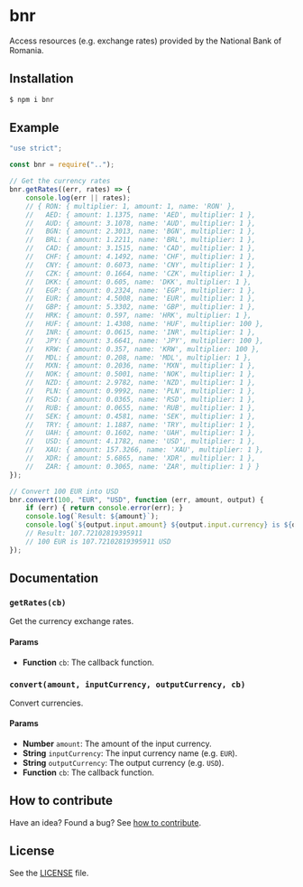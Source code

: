 
















# bnr

Access resources (e.g. exchange rates) provided by the National Bank of Romania.




## Installation

```sh
$ npm i bnr
```









## Example






```js
"use strict";

const bnr = require("..");

// Get the currency rates
bnr.getRates((err, rates) => {
    console.log(err || rates);
    // { RON: { multiplier: 1, amount: 1, name: 'RON' },
    //   AED: { amount: 1.1375, name: 'AED', multiplier: 1 },
    //   AUD: { amount: 3.1078, name: 'AUD', multiplier: 1 },
    //   BGN: { amount: 2.3013, name: 'BGN', multiplier: 1 },
    //   BRL: { amount: 1.2211, name: 'BRL', multiplier: 1 },
    //   CAD: { amount: 3.1515, name: 'CAD', multiplier: 1 },
    //   CHF: { amount: 4.1492, name: 'CHF', multiplier: 1 },
    //   CNY: { amount: 0.6073, name: 'CNY', multiplier: 1 },
    //   CZK: { amount: 0.1664, name: 'CZK', multiplier: 1 },
    //   DKK: { amount: 0.605, name: 'DKK', multiplier: 1 },
    //   EGP: { amount: 0.2324, name: 'EGP', multiplier: 1 },
    //   EUR: { amount: 4.5008, name: 'EUR', multiplier: 1 },
    //   GBP: { amount: 5.3302, name: 'GBP', multiplier: 1 },
    //   HRK: { amount: 0.597, name: 'HRK', multiplier: 1 },
    //   HUF: { amount: 1.4308, name: 'HUF', multiplier: 100 },
    //   INR: { amount: 0.0615, name: 'INR', multiplier: 1 },
    //   JPY: { amount: 3.6641, name: 'JPY', multiplier: 100 },
    //   KRW: { amount: 0.357, name: 'KRW', multiplier: 100 },
    //   MDL: { amount: 0.208, name: 'MDL', multiplier: 1 },
    //   MXN: { amount: 0.2036, name: 'MXN', multiplier: 1 },
    //   NOK: { amount: 0.5001, name: 'NOK', multiplier: 1 },
    //   NZD: { amount: 2.9782, name: 'NZD', multiplier: 1 },
    //   PLN: { amount: 0.9992, name: 'PLN', multiplier: 1 },
    //   RSD: { amount: 0.0365, name: 'RSD', multiplier: 1 },
    //   RUB: { amount: 0.0655, name: 'RUB', multiplier: 1 },
    //   SEK: { amount: 0.4581, name: 'SEK', multiplier: 1 },
    //   TRY: { amount: 1.1887, name: 'TRY', multiplier: 1 },
    //   UAH: { amount: 0.1602, name: 'UAH', multiplier: 1 },
    //   USD: { amount: 4.1782, name: 'USD', multiplier: 1 },
    //   XAU: { amount: 157.3266, name: 'XAU', multiplier: 1 },
    //   XDR: { amount: 5.6865, name: 'XDR', multiplier: 1 },
    //   ZAR: { amount: 0.3065, name: 'ZAR', multiplier: 1 } }
});

// Convert 100 EUR into USD
bnr.convert(100, "EUR", "USD", function (err, amount, output) {
    if (err) { return console.error(err); }
    console.log(`Result: ${amount}`);
    console.log(`${output.input.amount} ${output.input.currency} is ${output.output.amount} ${output.output.currency}`);
    // Result: 107.72102819395911
    // 100 EUR is 107.72102819395911 USD
});

```






## Documentation





### `getRates(cb)`
Get the currency exchange rates.

#### Params
- **Function** `cb`: The callback function.

### `convert(amount, inputCurrency, outputCurrency, cb)`
Convert currencies.

#### Params
- **Number** `amount`: The amount of the input currency.
- **String** `inputCurrency`: The input currency name (e.g. `EUR`).
- **String** `outputCurrency`: The output currency (e.g. `USD`).
- **Function** `cb`: The callback function.






## How to contribute
Have an idea? Found a bug? See [how to contribute][contributing].



## License
See the [LICENSE][license] file.


[license]: /LICENSE
[contributing]: /CONTRIBUTING.md
[docs]: /DOCUMENTATION.md
